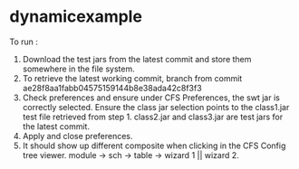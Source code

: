# dynamicexample

To run :
1) Download the test jars from the latest commit and store them somewhere in the file system. 
2) To retrieve the latest working commit, branch from commit ae28f8aa1fabb04575159144b8e38ada42c8f3f3
3) Check preferences and ensure under CFS Preferences, the swt jar is correctly selected. Ensure the class jar selection points 
to the class1.jar test file retrieved from step 1. class2.jar and class3.jar are test jars for the latest commit.
4) Apply and close preferences. 
5) It should show up different composite when clicking in the CFS Config tree viewer. module -> sch -> table -> wizard 1 || wizard 2.
